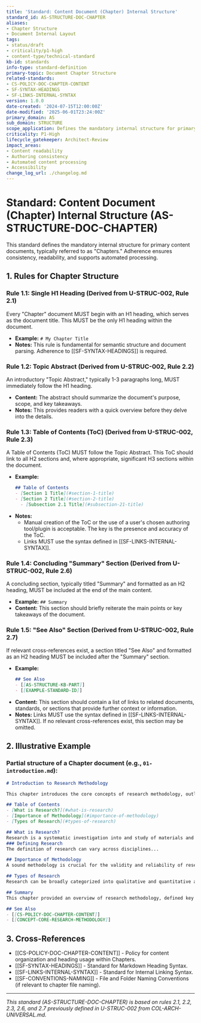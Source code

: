 ```yaml
---
title: 'Standard: Content Document (Chapter) Internal Structure'
standard_id: AS-STRUCTURE-DOC-CHAPTER
aliases:
- Chapter Structure
- Document Internal Layout
tags:
- status/draft
- criticality/p1-high
- content-type/technical-standard
kb-id: standards
info-type: standard-definition
primary-topic: Document Chapter Structure
related-standards:
- CS-POLICY-DOC-CHAPTER-CONTENT
- SF-SYNTAX-HEADINGS
- SF-LINKS-INTERNAL-SYNTAX
version: 1.0.0
date-created: '2024-07-15T12:00:00Z'
date-modified: '2025-06-01T23:24:00Z'
primary_domain: AS
sub_domain: STRUCTURE
scope_application: Defines the mandatory internal structure for primary content documents, typically referred to as 'Chapters'.
criticality: P1-High
lifecycle_gatekeeper: Architect-Review
impact_areas:
- Content readability
- Authoring consistency
- Automated content processing
- Accessibility
change_log_url: ./changelog.md
---
```


# Standard: Content Document (Chapter) Internal Structure (AS-STRUCTURE-DOC-CHAPTER)

This standard defines the mandatory internal structure for primary content documents, typically referred to as "Chapters." Adherence ensures consistency, readability, and supports automated processing.

## 1. Rules for Chapter Structure

### Rule 1.1: Single H1 Heading (Derived from U-STRUC-002, Rule 2.1)
Every "Chapter" document MUST begin with an H1 heading, which serves as the document title. This MUST be the only H1 heading within the document.
*   **Example:** `# My Chapter Title`
*   **Notes:** This rule is fundamental for semantic structure and document parsing. Adherence to [[SF-SYNTAX-HEADINGS]] is required.

### Rule 1.2: Topic Abstract (Derived from U-STRUC-002, Rule 2.2)
An introductory "Topic Abstract," typically 1-3 paragraphs long, MUST immediately follow the H1 heading.
*   **Content:** The abstract should summarize the document's purpose, scope, and key takeaways.
*   **Notes:** This provides readers with a quick overview before they delve into the details.

### Rule 1.3: Table of Contents (ToC) (Derived from U-STRUC-002, Rule 2.3)
A Table of Contents (ToC) MUST follow the Topic Abstract. This ToC should link to all H2 sections and, where appropriate, significant H3 sections within the document.
*   **Example:**
    ```markdown
    ## Table of Contents
    - [Section 1 Title](#section-1-title)
    - [Section 2 Title](#section-2-title)
      - [Subsection 2.1 Title](#subsection-21-title)
    ```
*   **Notes:**
    *   Manual creation of the ToC or the use of a user's chosen authoring tool/plugin is acceptable. The key is the presence and accuracy of the ToC.
    *   Links MUST use the syntax defined in [[SF-LINKS-INTERNAL-SYNTAX]].

### Rule 1.4: Concluding "Summary" Section (Derived from U-STRUC-002, Rule 2.6)
A concluding section, typically titled "Summary" and formatted as an H2 heading, MUST be included at the end of the main content.
*   **Example:** `## Summary`
*   **Content:** This section should briefly reiterate the main points or key takeaways of the document.

### Rule 1.5: "See Also" Section (Derived from U-STRUC-002, Rule 2.7)
If relevant cross-references exist, a section titled "See Also" and formatted as an H2 heading MUST be included after the "Summary" section.
*   **Example:**
    ```markdown
    ## See Also
    - [[AS-STRUCTURE-KB-PART]]
    - [[EXAMPLE-STANDARD-ID]]
    ```
*   **Content:** This section should contain a list of links to related documents, standards, or sections that provide further context or information.
*   **Notes:** Links MUST use the syntax defined in [[SF-LINKS-INTERNAL-SYNTAX]]. If no relevant cross-references exist, this section may be omitted.

## 2. Illustrative Example

### Partial structure of a Chapter document (e.g., `01-introduction.md`):

```markdown
# Introduction to Research Methodology

This chapter introduces the core concepts of research methodology, outlining its importance and the foundational elements required for conducting systematic investigation. Key takeaways include understanding different research paradigms and the role of ethics in research.

## Table of Contents
- [What is Research?](#what-is-research)
- [Importance of Methodology](#importance-of-methodology)
- [Types of Research](#types-of-research)

## What is Research?
Research is a systematic investigation into and study of materials and sources in order to establish facts and reach new conclusions.
### Defining Research
The definition of research can vary across disciplines...

## Importance of Methodology
A sound methodology is crucial for the validity and reliability of research findings...

## Types of Research
Research can be broadly categorized into qualitative and quantitative approaches...

## Summary
This chapter provided an overview of research methodology, defined key terms, and highlighted the importance of a structured approach to investigation.

## See Also
- [[CS-POLICY-DOC-CHAPTER-CONTENT]]
- [[CONCEPT-CORE-RESEARCH-METHODOLOGY]]
```

## 3. Cross-References
- [[CS-POLICY-DOC-CHAPTER-CONTENT]] - Policy for content organization and heading usage within Chapters.
- [[SF-SYNTAX-HEADINGS]] - Standard for Markdown Heading Syntax.
- [[SF-LINKS-INTERNAL-SYNTAX]] - Standard for Internal Linking Syntax.
- [[SF-CONVENTIONS-NAMING]] - File and Folder Naming Conventions (if relevant to chapter file naming).

---
*This standard (AS-STRUCTURE-DOC-CHAPTER) is based on rules 2.1, 2.2, 2.3, 2.6, and 2.7 previously defined in U-STRUC-002 from COL-ARCH-UNIVERSAL.md.*
